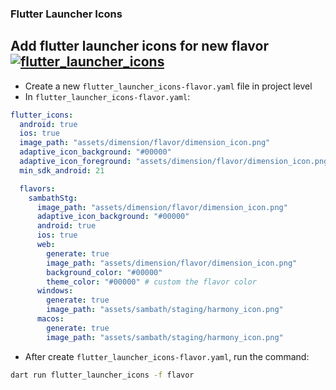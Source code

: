 ### Flutter Launcher Icons

## Add flutter launcher icons for new flavor [![flutter_launcher_icons](https://img.shields.io/badge/Flutter%20Community-flutter__launcher__icons-blue)](https://pub.dev/packages/flutter_launcher_icons)

- Create a new `flutter_launcher_icons-flavor.yaml` file in project level
- In `flutter_launcher_icons-flavor.yaml`:

```yaml
flutter_icons:
  android: true
  ios: true
  image_path: "assets/dimension/flavor/dimension_icon.png"
  adaptive_icon_background: "#00000"
  adaptive_icon_foreground: "assets/dimension/flavor/dimension_icon.png"
  min_sdk_android: 21

  flavors:
    sambathStg:
      image_path: "assets/dimension/flavor/dimension_icon.png"
      adaptive_icon_background: "#00000"
      android: true
      ios: true
      web:
        generate: true
        image_path: "assets/dimension/flavor/dimension_icon.png"
        background_color: "#00000"
        theme_color: "#00000" # custom the flavor color
      windows:
        generate: true
        image_path: "assets/sambath/staging/harmony_icon.png"
      macos:
        generate: true
        image_path: "assets/sambath/staging/harmony_icon.png"
```

- After create `flutter_launcher_icons-flavor.yaml`, run the command:

```bash
dart run flutter_launcher_icons -f flavor
```
